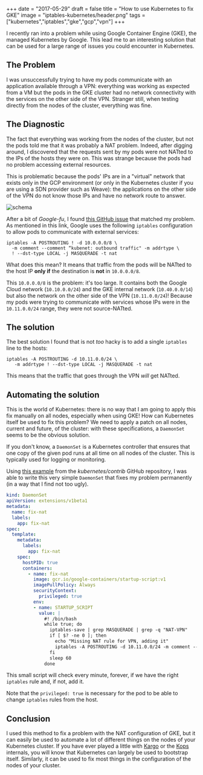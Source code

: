 +++
date = "2017-05-29"
draft = false
title = "How to use Kubernetes to fix GKE"
image = "iptables-kubernetes/header.png"
tags = ["kubernetes","iptables","gke","gcp","vpn"]
+++

I recently ran into a problem while using Google Container Engine (GKE), the
managed Kubernetes by Google. This lead me to an interesting solution that
can be used for a large range of issues you could encounter in Kubernetes.

## The Problem

I was unsuccessfully trying to have my pods communicate with an application
available through a VPN: everything was working as expected from a VM but the
pods in the GKE cluster had no network connectivity with the services on the
other side of the VPN. Stranger still, when testing directly from the nodes of
the cluster, everything was fine.


## The Diagnostic

The fact that everything was working from the nodes of the cluster, but not
the pods told me that it was probably a NAT problem. Indeed, after digging
around, I discovered that the requests sent by my pods were not NATted to the
IPs of the hosts they were on. This was strange because the pods had no problem
accessing external resources.

This is problematic because the pods' IPs are in a "virtual" network that exists
only in the GCP environment (or only in the Kubernetes cluster if you are using
a SDN provider such as Weave): the applications on the other side of the VPN
do not know those IPs and have no network route to answer.

![schema](/img/iptables-kubernetes/gke-iptables-problem.jpg)

After a bit of _Google-fu_, I found [this GitHub issue](https://github.com/kubernetes/kubernetes/issues/6545)
that matched my problem. As mentioned in this link, Google uses the following
`iptables` configuration to allow pods to communicate with external services:

```
iptables -A POSTROUTING ! -d 10.0.0.0/8 \
  -m comment --comment “kubenet: outbound traffic" -m addrtype \
  ! --dst-type LOCAL -j MASQUERADE -t nat
```

What does this mean? It means that traffic from the pods will be NATted to the
host IP **only if** the destination is **not** in `10.0.0.0/8`.

This `10.0.0.0/8` is the problem: it's too large. It contains both the Google
Cloud network (`10.10.0.0/24`) and the GKE internal network (`10.40.0.0/14`)
but also the network on the other side of the VPN (`10.11.0.0/24`)! Because
my pods were trying to communicate with services whose IPs were in the
`10.11.0.0/24` range, they were not source-NATted.

## The solution

The best solution I found that is not _too_ hacky is to add a single `iptables`
line to the hosts:

```
iptables -A POSTROUTING -d 10.11.0.0/24 \
   -m addrtype ! --dst-type LOCAL -j MASQUERADE -t nat
```

This means that the traffic that goes through the VPN _will_ get NATted.

## Automating the solution

This is the world of Kubernetes: there is no way that I am going to apply this
fix manually on all nodes, especially when using GKE! How can Kubernetes
itself be used to fix this problem? We need to apply a patch on all nodes,
current and future, of the cluster: with these specifications, a `DaemonSet`
seems to be the obvious solution.

If you don't know, a `DaemonSet` is a Kubernetes controller that ensures that
one copy of the given pod runs at all time on all nodes of the cluster. This
is typically used for logging or monitoring.

Using [this example](https://github.com/kubernetes/contrib/tree/master/startup-script)
from the _kubernetes/contrib_ GitHub repository, I was able to write this very
simple `DaemonSet` that fixes my problem permanently (in a way that I find not too
ugly).

```yaml
kind: DaemonSet
apiVersion: extensions/v1beta1
metadata:
  name: fix-nat
  labels:
    app: fix-nat
spec:
  template:
    metadata:
      labels:
        app: fix-nat
    spec:
      hostPID: true
      containers:
        - name: fix-nat
          image: gcr.io/google-containers/startup-script:v1
          imagePullPolicy: Always
          securityContext:
            privileged: true
          env:
          - name: STARTUP_SCRIPT
            value: |
              #! /bin/bash
              while true; do
                iptables-save | grep MASQUERADE | grep -q "NAT-VPN"
                if [ $? -ne 0 ]; then
                  echo "Missing NAT rule for VPN, adding it"
                  iptables -A POSTROUTING -d 10.11.0.0/24 -m comment --comment "NAT-VPN: SNAT for outbound traffic through VPN" -m addrtype ! --dst-type LOCAL -j MASQUERADE -t nat
                fi
                sleep 60
              done
```

This small script will check every minute, forever, if we have the right `iptables`
rule and, if not, add it.

Note that the `privileged: true` is necessary for the pod to be able to change
`iptables` rules from the host.

## Conclusion

I used this method to fix a problem with the NAT configuration of GKE, but it
can easily be used to automate a lot of different things on the nodes of your
Kubernetes cluster. If you have ever played a little with [Kargo](https://github.com/kubernetes-incubator/kargo)
or the [Kops](https://blog.mrtrustor.net/post/k8s-aws-kops/) internals, you will
know that Kubernetes can largely be used to bootstrap itself. Similarly, it
can be used to fix most things in the configuration of the nodes of your cluster.
